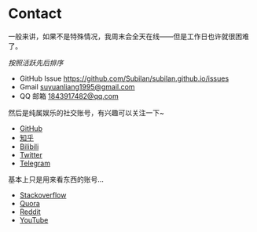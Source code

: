# Contact

一般来讲，如果不是特殊情况，我周末会全天在线——但是工作日也许就很困难了。

*按照活跃先后排序*

- GitHub Issue <https://github.com/Subilan/subilan.github.io/issues>
- Gmail [suyuanliang1995@gmail.com](mailto:suyuanliang1995@gmail.com)
- QQ 邮箱 [1843917482@qq.com](mailto:1843917482@qq.com)

然后是纯属娱乐的社交账号，有兴趣可以关注一下~

- [GitHub](https://github.com/Subilan)
- [知乎](https://zhihu.com/people/subilan)
- [Bilibili](https://space.bilibili.com/35413001)
- [Twitter](https://twitter.com/Subilan)
- [Telegram](https://t.me/Subilan)

基本上只是用来看东西的账号...

- [Stackoverflow](https://stackoverflow.com/users/10233220/%e8%8b%8f%e8%bf%9c%e5%87%89)
- [Quora](https://www.quora.com/profile/Subilan-Christopher)
- [Reddit](https://www.reddit.com/user/Subilan)
- [YouTube](https://www.youtube.com/channel/UC33Kgvyf-SVY3_ZJzdX5dRw)
